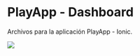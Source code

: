 # PlayApp - Dashboard

Archivos para la aplicación PlayApp - Ionic.

<img src="https://firebasestorage.googleapis.com/v0/b/playapp-419eb.appspot.com/o/PlayApp.PNG?alt=media&token=3ec085d9-707b-4e44-b3c5-c6183b23dff8" />

